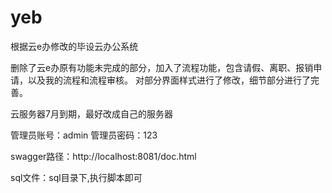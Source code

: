 # yeb
根据云e办修改的毕设云办公系统

删除了云e办原有功能未完成的部分，加入了流程功能，包含请假、离职、报销申请，以及我的流程和流程审核。
对部分界面样式进行了修改，细节部分进行了完善。

云服务器7月到期，最好改成自己的服务器

管理员账号：admin
管理员密码：123

swagger路径：http://localhost:8081/doc.html

sql文件：sql目录下,执行脚本即可

